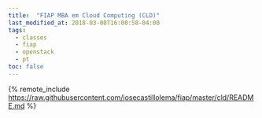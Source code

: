 ```yaml
---
title:  "FIAP MBA em Cloud Computing (CLD)"
last_modified_at: 2018-03-08T16:00:58-04:00
tags:
  - classes
  - fiap
  - openstack
  - pt
toc: false
---
```


{% remote_include https://raw.githubusercontent.com/josecastillolema/fiap/master/cld/README.md %}

